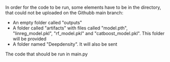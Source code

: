 In order for the code to be run, some elements have to be in the directory, that could not be uploaded on the Githubb main branch:

- An empty folder called "outputs"
- A folder called "artifacts" with files called "model.pth", "linreg_model.pkl", "rf_model.pkl" and "catboost_model.pkl". This folder will be provided
- A folder named "Deepdensity". It will also be sent

The code that should be run in main.py
